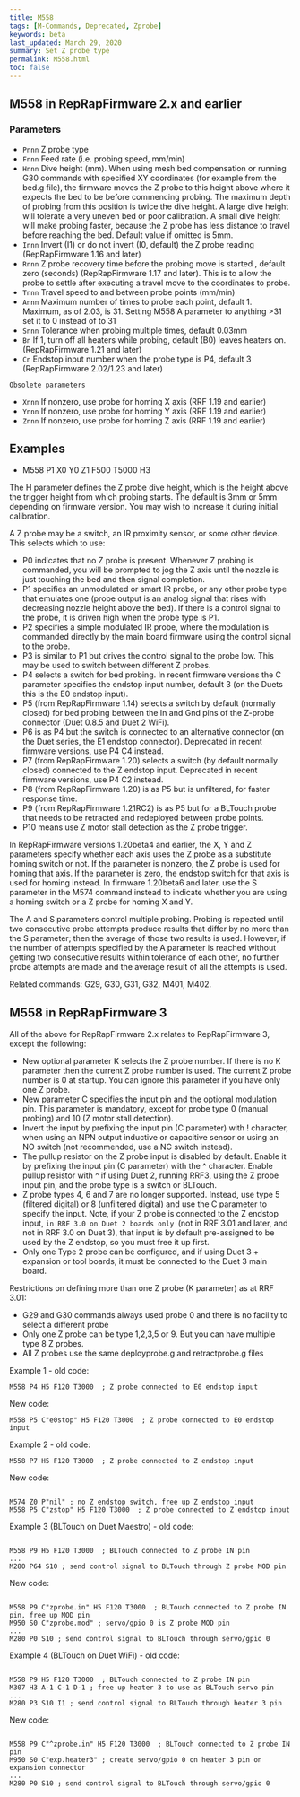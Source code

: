 ```yaml
---
title: M558
tags: [M-Commands, Deprecated, Zprobe] 
keywords: beta 
last_updated: March 29, 2020 
summary: Set Z probe type 
permalink: M558.html
toc: false 
---
```



## M558 in RepRapFirmware 2.x and earlier 

### Parameters

* `Pnnn` Z probe type
* `Fnnn` Feed rate (i.e. probing speed, mm/min)
* `Hnnn` Dive height (mm). When using mesh bed compensation or running G30 commands with specified XY coordinates (for example from the bed.g file), the firmware moves the Z probe to this height above where it expects the bed to be before commencing probing. The maximum depth of probing from this position is twice the dive height. A large dive height will tolerate a very uneven bed or poor calibration. A small dive height will make probing faster, because the Z probe has less distance to travel before reaching the bed. Default value if omitted is 5mm.
* `Innn` Invert (I1) or do not invert (I0, default) the Z probe reading (RepRapFirmware 1.16 and later)
* `Rnnn` Z probe recovery time before the probing move is started , default zero (seconds) (RepRapFirmware 1.17 and later). This is to allow the probe to settle after executing a travel move to the coordinates to probe.
* `Tnnn` Travel speed to and between probe points (mm/min)
* `Annn` Maximum number of times to probe each point, default 1. Maximum, as of 2.03, is 31. Setting M558 A parameter to anything >31 set it to 0 instead of to 31
* `Snnn` Tolerance when probing multiple times, default 0.03mm
* `Bn` If 1, turn off all heaters while probing, default (B0) leaves heaters on.  (RepRapFirmware 1.21 and later) 
* `Cn` Endstop input number when the probe type is P4, default 3 (RepRapFirmware 2.02/1.23 and later)

`Obsolete parameters`

* `Xnnn` If nonzero, use probe for homing X axis (RRF 1.19 and earlier)
* `Ynnn` If nonzero, use probe for homing Y axis (RRF 1.19 and earlier)
* `Znnn` If nonzero, use probe for homing Z axis (RRF 1.19 and earlier)

## Examples

* M558 P1 X0 Y0 Z1 F500 T5000 H3

The H parameter defines the Z probe dive height, which is the height above the trigger height from which probing starts. The default is 3mm or 5mm depending on firmware version. You may wish to increase it during initial calibration.

A Z probe may be a switch, an IR proximity sensor, or some other device. This selects which to use:

* P0 indicates that no Z probe is present. Whenever Z probing is commanded, you will be prompted to jog the Z axis until the nozzle is just touching the bed and then signal completion.
* P1 specifies an unmodulated or smart IR probe, or any other probe type that emulates one (probe output is an analog signal that rises with decreasing nozzle height above the bed).  If there is a control signal to the probe, it is driven high when the probe type is P1.
* P2 specifies a simple modulated IR probe, where the modulation is commanded directly by the main board firmware using the control signal to the probe. 
* P3 is similar to P1 but drives the control signal to the probe low. This may be used to switch between different Z probes.
* P4 selects a switch for bed probing. In recent firmware versions the C parameter specifies the endstop input number, default 3 (on the Duets this is the E0 endstop input).
* P5 (from RepRapFirmware 1.14) selects a switch by default (normally closed) for bed probing between the In and Gnd pins of the Z-probe connector (Duet 0.8.5 and Duet 2 WiFi).
* P6 is as P4 but the switch is connected to an alternative connector (on the Duet series, the E1 endstop connector). Deprecated in recent firmware versions, use P4 C4 instead.
* P7 (from RepRapFirmware 1.20) selects a switch (by default normally closed) connected to the Z endstop input. Deprecated in recent firmware versions, use P4 C2 instead.
* P8 (from RepRapFirmware 1.20) is as P5 but is unfiltered, for faster response time.
* P9 (from RepRapFirmware 1.21RC2) is as P5 but for a BLTouch probe that needs to be retracted and redeployed between probe points.
* P10 means use Z motor stall detection as the Z probe trigger.

In RepRapFirmware versions 1.20beta4 and earlier, the X, Y and Z parameters specify whether each axis uses the Z probe as a substitute homing switch or not. If the parameter is nonzero, the Z probe is used for homing that axis. If the parameter is zero, the endstop switch for that axis is used for homing instead. In firmware 1.20beta6 and later, use the S parameter in the M574 command instead to indicate whether you are using a homing switch or a Z probe for homing X and Y.

The A and S parameters control multiple probing. Probing is repeated until two consecutive probe attempts produce results that differ by no more than the S parameter; then the average of those two results is used. However, if the number of attempts specified by the A parameter is reached without getting two consecutive results within tolerance of each other, no further probe attempts are made and the average result of all the attempts is used.

Related commands: G29, G30, G31, G32, M401, M402.

## M558 in RepRapFirmware 3 

All of the above for RepRapFirmware 2.x relates to RepRapFirmware 3, except the following:

* New optional parameter K selects the Z probe number. If there is no K parameter then the current Z probe number is used. The current Z probe number is 0 at startup. You can ignore this parameter if you have only one Z probe.
* New parameter C specifies the input pin and the optional modulation pin. This parameter is mandatory, except for probe type 0 (manual probing) and 10 (Z motor stall detection). 
* Invert the input by prefixing the input pin (C parameter) with ! character, when using an NPN output inductive or capacitive sensor or using an NO switch (not recommended, use a NC switch instead). 
* The pullup resistor on the Z probe input is disabled by default. Enable it by prefixing the input pin (C parameter) with the ^ character. Enable pullup resistor with ^ if using Duet 2, running RRF3, using the Z probe input pin, and the probe type is a switch or BLTouch.
* Z probe types 4, 6 and 7 are no longer supported. Instead, use type 5 (filtered digital) or 8 (unfiltered digital) and use the C parameter to specify the input. Note, if your Z probe is connected to the Z endstop input, `in RRF 3.0 on Duet 2 boards only `(not in RRF 3.01 and later, and not in RRF 3.0 on Duet 3), that input is by default pre-assigned to be used by the Z endstop, so you must free it up first.
* Only one Type 2 probe can be configured, and if using Duet 3 + expansion or tool boards, it must be connected to the Duet 3 main board.

Restrictions on defining more than one Z probe (K parameter) as at RRF 3.01:

* G29 and G30 commands always used probe 0 and there is no facility to select a different probe
* Only one Z probe can be type 1,2,3,5 or 9. But you can have multiple type 8 Z probes.
* All Z probes use the same deployprobe.g and retractprobe.g files

Example 1 - old code:

```
M558 P4 H5 F120 T3000  ; Z probe connected to E0 endstop input
```

New code:

```
M558 P5 C"e0stop" H5 F120 T3000  ; Z probe connected to E0 endstop input
```

Example 2 - old code:

```
M558 P7 H5 F120 T3000  ; Z probe connected to Z endstop input
```

New code:

```

M574 Z0 P"nil" ; no Z endstop switch, free up Z endstop input
M558 P5 C"zstop" H5 F120 T3000  ; Z probe connected to Z endstop input

```

Example 3 (BLTouch on Duet Maestro) - old code:

```

M558 P9 H5 F120 T3000  ; BLTouch connected to Z probe IN pin
...
M280 P64 S10 ; send control signal to BLTouch through Z probe MOD pin

```

New code:

```

M558 P9 C"zprobe.in" H5 F120 T3000  ; BLTouch connected to Z probe IN pin, free up MOD pin
M950 S0 C"zprobe.mod" ; servo/gpio 0 is Z probe MOD pin
...
M280 P0 S10 ; send control signal to BLTouch through servo/gpio 0

```

Example 4 (BLTouch on Duet WiFi) - old code:

```

M558 P9 H5 F120 T3000  ; BLTouch connected to Z probe IN pin
M307 H3 A-1 C-1 D-1 ; free up heater 3 to use as BLTouch servo pin
...
M280 P3 S10 I1 ; send control signal to BLTouch through heater 3 pin

```

New code:

```

M558 P9 C"^zprobe.in" H5 F120 T3000  ; BLTouch connected to Z probe IN pin
M950 S0 C"exp.heater3" ; create servo/gpio 0 on heater 3 pin on expansion connector
...
M280 P0 S10 ; send control signal to BLTouch through servo/gpio 0

```


